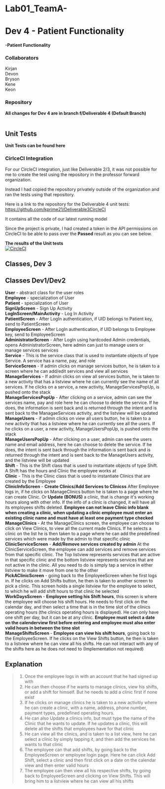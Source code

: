 # Lab01_TeamA-<br>

# Dev 4 - Patient Functionality
#### -Patient Functionality<br> 


### Collaborators

Kirjan<br>
Devon<br>
Bryson<br>
Kene<br>
Keon<br>

### Repository

**All changes for Dev 4 are in branch f/Deliverable 4 (Default Branch)**<br>
 <br>

## Unit Tests
**Unit Tests can be found here**<br> 






### CirlceCI Integration
For our CircleCI integration, just like Deliverable 2/3, it was not possible for me to create the test using the repository in the professor forward organization.

Instead I had copied the repository privately outside of the organization and ran the tests using that repository. 

Here is a link to the repository for the Deliverable 4 unit tests: https://github.com/kprime21/Deliverable3CircleCI

It contains all the code of our latest running model

Since the project is private, I had created a token in the API permissions on CircleCI to be able to pass over the **Passed** result as you can see below. 

**The results of the Unit tests**  <br>
[![CircleCI](https://circleci.com/gh/kprime21/Deliverable3CircleCI/tree/master.svg?style=svg&circle-token=e897a1232afb1475642595d665d8eaeb3fc908bc)](https://circleci.com/gh/kprime21/Deliverable3CircleCI/tree/master)

## Classes, Dev 3



## Classes Dev1/Dev2
**User** - abstract class for the user roles<br>
**Employee** - specialization of User<br>
**Patient** - specialization of User<br>
**SignUpScreen** - Sign Up Activity <br>
**LogInScreen/MainActivity** - Log In Activity<br>
**PatientScreen** - After LogIn authentication, if UID belongs to Patient key, send to PatientScreen<br>
**EmployeeScreen** - After LogIn authentication, if UID 
belongs to Employee key, send to EmployeeScreen<br>
**AdministratorScreen** - After LogIn using hardcoded Admin
credentials, opens AdministratorScreen, here admin can just to manage users 
or manage services services<br>
**Service** - This is the service class that is used to instantiate objects of type Service. A service has a name, pay, and role<br>
**ServiceScreen** - If admin clicks on manage services button, he is taken to a screen
where he can add/edit services and view all services<br>
**ManageServices** - If admin clicks on view all services button, he is taken 
to a new activity that has a listview where he can currently see the name of all services. If he clicks on a service, a new activity, ManageServicesPopUp, is pushed onto the stack<br>
**ManageServicesPopUp** - After clicking on a service, admin can see the services name, pay and role here he can choose to delete the service. If he does, the information is sent back and is returned through the intent and is sent back to the ManagaeServices activity, and the listview will be updated<br>
**ManageUsers** - if admin clicks on view all users button, he is taken 
to a new activity that has a listview where he can currently see all the users. If he clicks on a user, a new activity, ManageUsersPopUp, is pushed onto the stack<br>
**ManageUsersPopUp** - After clicking on a user, admin can see the users name and email address, here he can choose to delete the service. If he does, the intent is sent back through the information is sent back and is returned through the intent and is sent back to the ManageUsers activity, and the listview will be updated<br>
**Shift** - This is the Shift class that is used to instantiate objects of type Shift. A Shift has the hours and Clinic the employee works at<br>
**Clinic** - This is the Clinic class that is used to instantiate Clinics that are created by the Employee<br>
**ClinicInfoScreen** - **Create Clinics/Add Services to Clinicss** After Employee logs in, if he clicks on ManageClinics button he is taken to a page where he can create Clinic. Or **Update (BONUS)** a clinic, that is change it's working hours along with other info. If the info of a clinic is changed, it will have all its employees shifts deleted. **Employee can not leave Clinic info blank when creating a clinic, when updating a clinic employee must enter an existing clinic name and must have at least one payment type checked**<br>
**ManageClinics** - At the ManageClinics screen, the employee can choose to click on View Clinics, to view all the current made Clinics. If he selects a clinic on the list he is then taken to a page where he can add the predefined services which were made by the admin to that specific clinic<br>
**ClinicServiceScreen** - **Add/Remove services created by admin** At the ClinicServiceScreen, the employee can add services and remove services from that specific clinic. The Top listview represents services that are active in that specific clinic and the bottom listview represents services that are not active in the clinic. All you need to do is simply tap a service in either listview to make it move from one to the other<br>
**PickAClinicScreen** - going back to the EmployeeScreen when he first logs in. If he clicks on Add Shifts button, he then is taken to another screen to pick a clinic. This screen holds a single listview for the employee to select, to which he will add shift hours to that clinic he selected<br>
**WorkDaysScreen** - **Employee setting his Shift hours**, this screen is where the employee will choose his shift hours. He needs to first click on the calendar day, and then select a time that is in the time slot of the clinics operating hours (the clinics operating hours is displayed). He can only have one shift per day, but it can be at any clinic. **Employee must select a date on the calenderview first before entering and employee must also enter valid hours in between the time slot** <br>
**ManageShiftsScreen** - **Employee can view his shift hours**, going back to the EmployeeScreen. If he clicks on the View Shifts button, he then is taken to a listview where he can view all his shifts. He can not interact with any of the shifts here as he does not need to (Implementation not required)





## Explanation
>1. Once the employee logs in with an account that he had signed up with
>2. He can then choose if he wants to manage clinics, view his shifts, or add a shift for himself. But he needs to add a clinic first if none exist
>3. If he clicks on manage clinics he is taken to a new activitiy where he can create a clinic, with a name, address, phone number, payment types, predefined operating hours.
>4. He can also Update a clinics info, but must type the name of the Clinic that he wants to update. If he updates a clinic, this will delete all the shifts that employees have for that clinic
>5. He can view all the clinics, and is taken to a list view, here he can select a clinic by simply tapping it, and then add the services he wants to that clinic
>6. The employee can that add shifts, by going back to the EmployeeScreen or employee login page. Here he can click Add Shift, select a clinic and then first click on a date on the calendar view and then enter valid hours
>7. The employee can then view all his respective shifts, by going back to EmployeeScreen and clicking on View Shifts. This will bring him to a listview where he can view all his shifts
